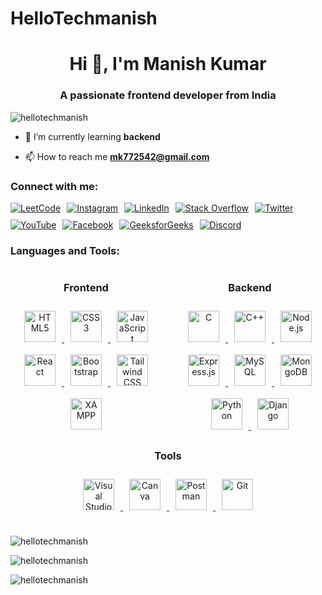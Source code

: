 # HelloTechmanish
<h1 align="center">Hi 👋, I'm Manish Kumar</h1>
<h3 align="center">A passionate frontend developer from India</h3>



<p align="left"> <img
        src="https://komarev.com/ghpvc/?username=hellotechmanish&label=Profile%20views&color=0e75b6&style=flat"
        alt="hellotechmanish" /> </p>

- 🌱 I’m currently learning **backend**

- 📫 How to reach me **mk772542@gmail.com**

<h3 align="left">Connect with me:</h3>
<div style="display: flex; flex-wrap: wrap; gap: 10px; align-items: center;">
    <a href="https://leetcode.com/u/kumar_manish70/" target="_blank">
        <img src="https://img.shields.io/badge/LeetCode-%2300C853.svg?logo=leetcode&logoColor=white" alt="LeetCode">
    </a>
    <a href="https://instagram.com/kumar_manish70" target="_blank">
        <img src="https://img.shields.io/badge/Instagram-%23E4405F.svg?logo=Instagram&logoColor=white" alt="Instagram">
    </a>
    <a href="https://linkedin.com/in/kumarmanish70" target="_blank">
        <img src="https://img.shields.io/badge/LinkedIn-%230077B5.svg?logo=linkedin&logoColor=white" alt="LinkedIn">
    </a>
    <a href="https://stackoverflow.com/users/28619726/manish-kumar" target="_blank">
        <img src="https://img.shields.io/badge/StackOverflow-%23F58025.svg?logo=stackoverflow&logoColor=white"
            alt="Stack Overflow">
    </a>
    <a href="https://twitter.com/kumarmanish70" target="_blank">
        <img src="https://img.shields.io/badge/Twitter-%231DA1F2.svg?logo=Twitter&logoColor=white" alt="Twitter">
    </a>
    <a href="https://youtube.com/@techmanish70" target="_blank">
        <img src="https://img.shields.io/badge/YouTube-%23FF0000.svg?logo=YouTube&logoColor=white" alt="YouTube">
    </a>
    <a href="https://facebook.com/kumarmanish70" target="_blank">
        <img src="https://img.shields.io/badge/Facebook-%231877F2.svg?logo=Facebook&logoColor=white" alt="Facebook">
    </a>
    <a href="https://www.geeksforgeeks.org/user/mk772gnzs/" target="_blank">
        <img src="https://img.shields.io/badge/GeeksforGeeks-%2300C853.svg?logo=geeksforgeeks&logoColor=white"
            alt="GeeksforGeeks">
    </a>
    <!-- <a href="https://www.codechef.com/users/kumar_manish70" target="_blank">
        <img src="https://img.shields.io/badge/CodeChef-%2348A9A6.svg?logo=codechef&logoColor=white" alt="CodeChef">
    </a> -->
    <a href="https://discord.com/channels/@me" target="_blank">
        <img src="https://img.shields.io/badge/Discord-%237289DA.svg?logo=discord&logoColor=white" alt="Discord">
    </a>
</div>

<h3 align="left">Languages and Tools:</h3>
<div style="display: flex; justify-content: space-between; flex-wrap: wrap; gap: 20px;">
    <!-- Frontend Section -->
    <div style="flex: 1; text-align: center;">
        <h3>Frontend</h3>
        <div>
            <a href="https://en.wikipedia.org/wiki/HTML5" target="_blank">
                <img style="margin: 10px"
                    src="https://profilinator.rishav.dev/skills-assets/html5-original-wordmark.svg" alt="HTML5"
                    height="50" />
            </a>
            <a href="https://www.w3schools.com/css/" target="_blank">
                <img style="margin: 10px" src="https://profilinator.rishav.dev/skills-assets/css3-original-wordmark.svg"
                    alt="CSS3" height="50" />
            </a>
            <a href="https://www.javascript.com/" target="_blank">
                <img style="margin: 10px" src="https://profilinator.rishav.dev/skills-assets/javascript-original.svg"
                    alt="JavaScript" height="50" />
            </a>
            <a href="https://reactjs.org/" target="_blank">
                <img style="margin: 10px"
                    src="https://profilinator.rishav.dev/skills-assets/react-original-wordmark.svg" alt="React"
                    height="50" />
            </a>
            <a href="https://getbootstrap.com/docs/3.4/javascript/" target="_blank">
                <img style="margin: 10px" src="https://profilinator.rishav.dev/skills-assets/bootstrap-plain.svg"
                    alt="Bootstrap" height="50" />
            </a>
            <a href="https://www.tailwindcss.com/" target="_blank">
                <img style="margin: 10px" src="https://profilinator.rishav.dev/skills-assets/tailwindcss.svg"
                    alt="Tailwind CSS" height="50" />
            </a>
            <a href="https://www.apachefriends.org/" target="_blank">
                <img style="margin: 10px" src="https://profilinator.rishav.dev/skills-assets/xampp.png" alt="XAMPP"
                    height="50" />
            </a>
        </div>
    </div>
    <!-- Backend Section -->
    <div style="flex: 1; text-align: center;">
        <h3>Backend</h3>
        <div>
            <a href="https://en.wikipedia.org/wiki/C_(programming_language)" target="_blank">
                <img style="margin: 10px" src="https://profilinator.rishav.dev/skills-assets/c-original.svg" alt="C"
                    height="50" />
            </a>
            <a href="https://www.cplusplus.com/" target="_blank">
                <img style="margin: 10px" src="https://profilinator.rishav.dev/skills-assets/cplusplus-original.svg"
                    alt="C++" height="50" />
            </a>
            <a href="https://nodejs.org/" target="_blank">
                <img style="margin: 10px" src="https://www.svgrepo.com/show/439238/nodejs.svg" alt="Node.js"
                    height="50" />
            </a>
            <a href="https://expressjs.com/" target="_blank">
                <img style="margin: 10px" src="https://img.icons8.com/?size=100&id=PZQVBAxaueDJ&format=png&color=000000"
                    alt="Express.js" height="50" />
            </a>
                <a href="https://www.mysql.com/" target="_blank">
               <img style="margin: 10px" src="https://profilinator.rishav.dev/skills-assets/mysql-original-wordmark.svg" alt="MySQL" height="50" />
                </a>
            <a href="https://www.mongodb.com/" target="_blank">
                <img style="margin: 10px"
                    src="https://profilinator.rishav.dev/skills-assets/mongodb-original-wordmark.svg" alt="MongoDB"height="50" />
               </a>
            <a href="https://www.python.org/" target="_blank">
                <img style="margin: 10px" src="https://profilinator.rishav.dev/skills-assets/python-original.svg"
                    alt="Python" height="50" />
            </a>
            <a href="https://www.djangoproject.com/" target="_blank">
                <img style="margin: 10px" src="https://profilinator.rishav.dev/skills-assets/django-original.svg"
                    alt="Django" height="50" />
            </a>
        </div>
    </div>
</div>
<!-- Tools Section -->
<div style="flex: 1; text-align: center;">
    <h3>Tools</h3>
    <div>
        <a href="https://www.visualstudio.com/" target="_blank">
            <img style="margin: 10px" src="https://img.icons8.com/?size=100&id=9OGIyU8hrxW5&format=png&color=000000"
                alt="Visual Studio" height="50" />
        </a>
        <!-- <a href="https://www.docker.com/" target="_blank">
            <img style="margin: 10px" src="https://profilinator.rishav.dev/skills-assets/docker-original-wordmark.svg"
                alt="Docker" height="50" />
        </a> -->
        <a href="https://www.canva.com/" target="_blank">
            <img style="margin: 10px" src="https://img.icons8.com/?size=100&id=iWw83PVcBpLw&format=png&color=000000"
                alt="Canva" height="50" />
        </a>
        <a href="https://www.postman.com/" target="_blank">
            <img style="margin: 10px" src="https://www.svgrepo.com/show/354202/postman-icon.svg" alt="Postman"
                height="50" />
        </a>
        <a href="https://git-scm.com/" target="_blank">
            <img style="margin: 10px" src="https://profilinator.rishav.dev/skills-assets/git-scm-icon.svg" alt="Git"
                height="50" />
        </a>
    </div>
</div>
</div>
<br>

<p><img align="center"
        src="https://github-readme-stats.vercel.app/api?username=hellotechmanish&show_icons=true&locale=en"
        alt="hellotechmanish" /></p>

<p><img align="center"
        src="https://github-readme-stats.vercel.app/api/top-langs?username=hellotechmanish&show_icons=true&locale=en&layout=compact"
        alt="hellotechmanish" /></p>



<p><img align="center" src="https://github-readme-streak-stats.herokuapp.com/?user=hellotechmanish&"
        alt="hellotechmanish" /></p>
